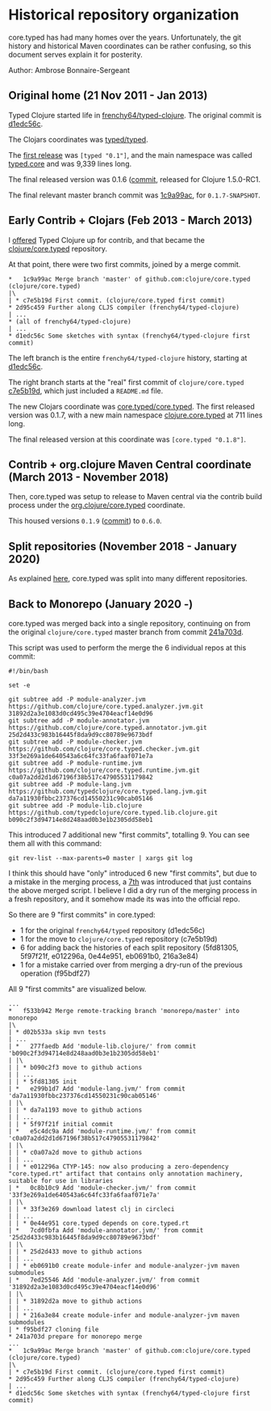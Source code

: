 # Historical repository organization

core.typed has had many homes over the years. Unfortunately, the
git history and historical Maven coordinates can be rather confusing,
so this document serves explain it for posterity.

Author: Ambrose Bonnaire-Sergeant

## Original home (21 Nov 2011 - Jan 2013)

Typed Clojure started life in [frenchy64/typed-clojure](https://github.com/frenchy64/typed-clojure).
The original commit is [d1edc56c](https://github.com/frenchy64/typed-clojure/commit/d1edc56cc5b8ed6c2e380bff2d7c28d43968bf1b).

The Clojars coordinates was [typed/typed](https://clojars.org/typed).

The [first release](https://clojars.org/typed/versions/0.1) was `[typed "0.1"]`, and the
main namespace was called [typed.core](https://github.com/frenchy64/typed-clojure/blob/829f1d80e598e21be5cdb809d8f741c525b5332e/src/typed/core.clj)
and was 9,339 lines long.

The final released version was 0.1.6 ([commit](https://github.com/frenchy64/typed-clojure/commit/4351318ffc1ab0c2b91550c5c165db27fbdcb474),
released for Clojure 1.5.0-RC1.

The final relevant master branch commit was [1c9a99ac](https://github.com/frenchy64/typed-clojure/commit/1c9a99ac7387545caed545bdcfa4c183c31fdbe8),
for `0.1.7-SNAPSHOT`.

## Early Contrib + Clojars (Feb 2013 - March 2013)

I [offered](https://groups.google.com/d/msg/clojure-dev/ryYzI1Bj0p0/YNEvFxx4ESIJ) Typed Clojure up for contrib,
and that became the [clojure/core.typed](https://github.com/clojure/core.typed) repository.

At that point, there were two first commits, joined by a merge commit.

```
*   1c9a99ac Merge branch 'master' of github.com:clojure/core.typed (clojure/core.typed)
|\  
| * c7e5b19d First commit. (clojure/core.typed first commit)
* 2d95c459 Further along CLJS compiler (frenchy64/typed-clojure)
| ...
* (all of frenchy64/typed-clojure)
| ...
* d1edc56c Some sketches with syntax (frenchy64/typed-clojure first commit)
```

The left branch is the entire `frenchy64/typed-clojure` history, starting at
[d1edc56c](https://github.com/clojure/core.typed/commit/d1edc56c).

The right branch starts at the "real" first commit of `clojure/core.typed`
[c7e5b19d](https://github.com/clojure/core.typed/commit/c7e5b19d), which
just included a `README.md` file.

The new Clojars coordinate was [core.typed/core.typed](https://clojars.org/core.typed).
The first released version was 0.1.7, with a new main namespace
[clojure.core.typed](https://github.com/clojure/core.typed/blob/4da62ed2604cb6cc338e9d69476915599a2e222f/src/main/clojure/clojure/core/typed.clj)
at 711 lines long.

The final released version at this coordinate was `[core.typed "0.1.8"]`.

## Contrib + org.clojure Maven Central coordinate (March 2013 - November 2018)

Then, core.typed was setup to release to Maven central via the contrib
build process under the [org.clojure/core.typed](https://search.maven.org/artifact/org.clojure/core.typed)
coordinate.

This housed versions `0.1.9` ([commit](https://github.com/clojure/core.typed/commit/28669b31)) to `0.6.0`.

## Split repositories (November 2018 - January 2020)

As explained [here](https://groups.google.com/d/msg/clojure-dev/ij9Ynpzzaaw/hPpg65LYAwAJ), core.typed
was split into many different repositories.

## Back to Monorepo (January 2020 -)

core.typed was merged back into a single repository, continuing on from 
the original `clojure/core.typed` master branch from commit
[241a703d](https://github.com/clojure/core.typed/commit/241a703d).

This script was used to perform the merge the 6 individual repos at this commit:

```
#!/bin/bash

set -e

git subtree add -P module-analyzer.jvm https://github.com/clojure/core.typed.analyzer.jvm.git 31892d2a3e1083d0cd495c39e4704eacf14e0d96
git subtree add -P module-annotator.jvm https://github.com/clojure/core.typed.annotator.jvm.git 25d2d433c983b16445f8da9d9cc80789e9673bdf
git subtree add -P module-checker.jvm https://github.com/clojure/core.typed.checker.jvm.git 33f3e269a1de640543a6c64fc33fa6faaf071e7a
git subtree add -P module-runtime.jvm https://github.com/clojure/core.typed.runtime.jvm.git c0a07a2dd2d1d67196f38b517c47905531179842
git subtree add -P module-lang.jvm https://github.com/typedclojure/core.typed.lang.jvm.git da7a11930fbbc237376cd14550231c90cab05146
git subtree add -P module-lib.clojure https://github.com/typedclojure/core.typed.lib.clojure.git b090c2f3d94714e8d248aad0b3e1b2305dd58eb1
```

This introduced 7 additional new "first commits", totalling 9. You can see them all with this command:

```
git rev-list --max-parents=0 master | xargs git log
```

I think this should have "only" introduced 6 new "first commits", but 
due to a mistake in the merging process, a [7th](https://github.com/clojure/core.typed/commit/f95bdf27)
was introduced that just contains the above merged script. I believe I did a dry
run of the merging process in a fresh repository, and it somehow made its was into
the official repo.

So there are 9 "first commits" in core.typed:
- 1 for the original `frenchy64/typed` repository (d1edc56c)
- 1 for the move to `clojure/core.typed` repository (c7e5b19d)
- 6 for adding back the histories of each split repository (5fd81305, 5f97f21f, e012296a, 0e44e951, eb0691b0, 216a3e84)
- 1 for a mistake carried over from merging a dry-run of the previous operation (f95bdf27)

All 9 "first commits" are visualized below.

```
...
*   f533b942 Merge remote-tracking branch 'monorepo/master' into monorepo
|\  
| * d02b533a skip mvn tests
| ...
| *   277faedb Add 'module-lib.clojure/' from commit 'b090c2f3d94714e8d248aad0b3e1b2305dd58eb1'
| |\  
| | * b090c2f3 move to github actions
| | ...
| | * 5fd81305 init
| *   e299b1d7 Add 'module-lang.jvm/' from commit 'da7a11930fbbc237376cd14550231c90cab05146'
| |\  
| | * da7a1193 move to github actions
| | ...
| | * 5f97f21f initial commit
| *   e5c4dc9a Add 'module-runtime.jvm/' from commit 'c0a07a2dd2d1d67196f38b517c47905531179842'
| |\  
| | * c0a07a2d move to github actions
| | ...
| | * e012296a CTYP-145: now also producing a zero-dependency "core.typed.rt" artifact that contains only annotation machinery, suitable for use in libraries
| *   0c8b10c9 Add 'module-checker.jvm/' from commit '33f3e269a1de640543a6c64fc33fa6faaf071e7a'
| |\  
| | * 33f3e269 download latest clj in circleci
| | ...
| | * 0e44e951 core.typed depends on core.typed.rt
| *   7cd0fbfa Add 'module-annotator.jvm/' from commit '25d2d433c983b16445f8da9d9cc80789e9673bdf'
| |\  
| | * 25d2d433 move to github actions
| | ...
| | * eb0691b0 create module-infer and module-analyzer-jvm maven submodules
| *   7ed25546 Add 'module-analyzer.jvm/' from commit '31892d2a3e1083d0cd495c39e4704eacf14e0d96'
| |\  
| | * 31892d2a move to github actions
| | ...
| | * 216a3e84 create module-infer and module-analyzer-jvm maven submodules
| * f95bdf27 cloning file
* 241a703d prepare for monorepo merge
...
*   1c9a99ac Merge branch 'master' of github.com:clojure/core.typed (clojure/core.typed)
|\  
| * c7e5b19d First commit. (clojure/core.typed first commit)
* 2d95c459 Further along CLJS compiler (frenchy64/typed-clojure)
| ...
* d1edc56c Some sketches with syntax (frenchy64/typed-clojure first commit)
```
